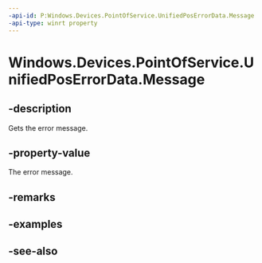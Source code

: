 ----api-id: P:Windows.Devices.PointOfService.UnifiedPosErrorData.Message
-api-type: winrt property
---<!-- Property syntaxpublic string Message { get; }--># Windows.Devices.PointOfService.UnifiedPosErrorData.Message## -descriptionGets the error message.## -property-valueThe error message.## -remarks## -examples## -see-also